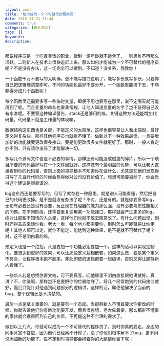 ```yaml
---
layout: post
title: "如何成为一个不可替代的程序员"
date: 2015-11-21 21:44
comments: true
categories: [茶余酒后]
tags: []
keywords: 
description: 
---
```

都说程序员是一个吃青春饭的职业，做到一定年龄就不适合了，一则思维不再那么活跃，二则新人在技术上很快追赶上来。那么如何才能成为一个不可替代的程序员呢？不是没有办法，这一切完全可以做到。不知道？没关系，我教你！

一个函数千万不要写的太明确，更不能写接口说明了，能写多长就写多长，只要你自己把逻辑理清楚即可。不同的功能也最好不要分开，一个函数里能挤下去，干嘛非得分成几个函数呢！

每个函数里还需要多写一些临时变量，即便不用也要写在那里，说不定哪天就可能用到了呢。而且变量的命名也要非常规，让他人知道变量的名字了岂不显得自己没有水准呢。不要管这种编译警告，stack还是够用的嘛。关键这种方法还能增加代码量，代码量不就是工作量的体现嘛。

<!--more-->
数据结构这东西也是关键，不能定义的太简单，这样也很容易让人看出端倪，最好定义得复杂些，那样其他程序员也就看不懂了。做到以下一种效果最佳，一旦要增加新的功能就要更改很多接口，要是能更改很多文件就更好了。那时，一般人肯定办不到，只有请你出马了才能解决一切。

多写几个源码文件也是不必要的事情，那样还有可能造成磁盘的碎片，所以一个项目所要的代码最好写在一个文件里就好。这样做有个最明显的优势，可以让老大直接看到你的代码量，否则上面的领导根本不知道你在做什么，尤其是在他们发现你只写了几百行代码的时候会觉得你对公司没有价值了。想想可能要被炒了，你会觉得这个建议是很靠谱的。

log这东西还是要写写的，但写了就存在一种隐患，就是别人可能看懂，然后把自己的代码更改掉。是不是就没有办法了呢？不对，还是有的。就是你要多写log，无论有必要还是没有必要，反正现在处理器的能力那么强，没有必要考虑性能相关的问题。在不同阶段，还需要重复调用某一功能接口，那样就会产生更多的log，绝对让那些不知情的人头晕，这样他们也就不敢去随意改了。有什么问题出现，到时还得乖乖来请你看。老大一看，每个地方都需要你，到时怎么可能轻易让你走呢！其他人都可以走，就你不能走，能达到这种效果，是不是就不可替代了呢？对，这不是明白着的嘛。

预定义也是一个绝招，凡是要加一个功能必定要加一个，这样的话可以实现定制化。要想达到更好的效果，可以让那些定义互相嵌套，如果这么做，要是某个定义不符合，让程序根本跑不起来。非此即彼的逻辑都要一起编译，否则又得让那群新人看懂了。

一些新人若是想找你要文档，可不要真写，问他哪里不明白直接跟他讲就好。真讲？不，你傻啊，那样岂不是要把你的位置给夺了。将几个经常跑到的代码接口就好，而且只能针对他遇到问题部分的逻辑讲，这样的话，即便他解决了当前的bug，整个逻辑还是不清楚的。

最后一点是至关重要的，就是要有一个态度。当那群新人不懂且要求你更改的时候，你就告诉他们你有新功能要开发，而且很急切，老大催着要，那么那群不懂事的家伙就会乖乖回到自己的位置，不再提这种不合理的需求了。

做到以上几点，你就可以成为一个不可替代的程序员了。到时你真的要走，身边的同事肯定不答应，因为他们已经离不开你了，没了你他们根本解不了bug，更不用说添加新的功能了。说不定到时领导都会拖着你的大腿请你留下呢！